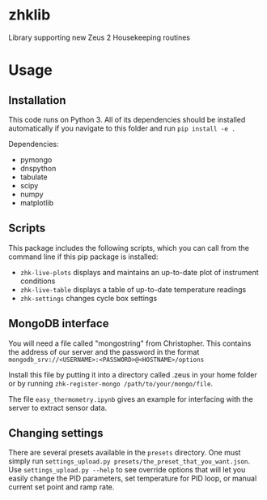 # zhklib
Library supporting new Zeus 2 Housekeeping routines

# Usage
## Installation
This code runs on Python 3. All of its dependencies should be installed automatically if you navigate to this folder and run `pip install -e .`

Dependencies:
* pymongo
* dnspython
* tabulate 
* scipy
* numpy
* matplotlib 

## Scripts
This package includes the following scripts, which you can call from the command line if this pip package is installed: 

* `zhk-live-plots` displays and maintains an up-to-date plot of instrument conditions
* `zhk-live-table` displays a table of up-to-date temperature readings
* `zhk-settings` changes cycle box settings

## MongoDB interface 

You will need a file called "mongostring" from Christopher. This contains the address of our server and the password in the format `mongodb_srv://<USERNAME>:<PASSWORD>@<HOSTNAME>/options`

Install this file by putting it into a directory called .zeus in your 
home folder or by running `zhk-register-mongo /path/to/your/mongo/file`.

The file `easy_thermometry.ipynb` gives an example for interfacing with the server to extract sensor data.

## Changing settings
There are several presets available in the `presets` directory. One must simply run `settings_upload.py presets/the_preset_that_you_want.json`. Use `settings_upload.py --help` to see override options that will let you easily change the PID parameters, set temperature for PID loop, or manual current set point and ramp rate.

